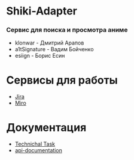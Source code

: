 # Shiki-Adapter
### Сервис для поиска и просмотра аниме

* klonwar - Дмитрий Арапов
* a1tSignature - Вадим Бойченко
* esiign - Борис Есин

# Сервисы для работы
* [Jira](https://shiki-adapter.atlassian.net/jira/software/projects/SHI/boards/1)
* [Miro](https://miro.com/app/board/uXjVOHBHeU8=/)

# Документация
* [Technichal Task](https://github.com/a1tSignature/shiki-adapter/blob/main/documentation/Shiki-Adapter%20Technical_task.pdf)
* [api-documentation](https://shiki-adapter-api.herokuapp.com/swagger-ui/index.html)
